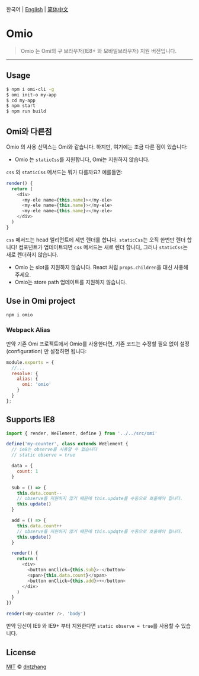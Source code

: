 한국어 | [English](./README.md) | [简体中文](./README.CN.md) 

# Omio

> Omio 는 Omi의 구 브라우저(IE8+ 와 모바일브라우저) 지원 버전입니다.

---

## Usage

```bash
$ npm i omi-cli -g             
$ omi init-o my-app   
$ cd my-app           
$ npm start                     
$ npm run build               
```

## Omi와 다른점

Omio 의 사용 신택스는 Omi와 같습니다. 하지만, 여기에는 조금 다른 점이 있습니다:

* Omio 는 `staticCss`를 지원합니다, Omi는 지원하지 않습니다.

`css` 와 `staticCss` 메서드는 뭐가 다를까요? 예를들면:

``` js
render() {
  return (
    <div>
      <my-ele name={this.name}></my-ele>
      <my-ele name={this.name}></my-ele>
      <my-ele name={this.name}></my-ele>
    </div>
  )
}
```

`css` 메서드는 head 엘리먼트에 세번 렌더를 합니다. `staticCss`는 오직 한번만 렌더 합니다!
컴포넌트가 업데이트되면 `css` 메서드는 새로 렌더 합니다, 그러나 `staticCss`는 새로 렌더하지 않습니다.

* Omio 는 slot을 지원하지 않습니다. React 처럼 `props.children`을 대신 사용해주세요.
* Omio는 store path 업데이트를 지원하지 않습니다.


## Use in Omi project

``` bash
npm i omio
```

### Webpack Alias

만약 기존 Omi 프로젝트에서 Omio를 사용한다면, 기존 코드는 수정할 필요 없이 설정(configuration) 만 설정하면 됩니다:

```js
module.exports = {
  //...
  resolve: {
    alias: {
      omi: 'omio'
    }
  }
};
```

## Supports IE8

```js
import { render, WeElement, define } from '../../src/omi'

define('my-counter', class extends WeElement {
  // ie8는 observe를 사용할 수 없습니다
  // static observe = true

  data = {
    count: 1
  }

  sub = () => {
    this.data.count--
    // observe를 지원하지 않기 때문에 this.update를 수동으로 호출해야 합니다.
    this.update()
  }

  add = () => {
    this.data.count++
    // observe를 지원하지 않기 때문에 this.updqte를 수동으로 호출해야 합니다.
    this.update()
  }

  render() {
    return (
      <div>
        <button onClick={this.sub}>-</button>
        <span>{this.data.count}</span>
        <button onClick={this.add}>+</button>
      </div>
    )
  }
})

render(<my-counter />, 'body')
```

만약 당신이 IE9 와 IE9+ 부터 지원한다면 `static observe = true`를 사용할 수 있습니다.

## License

[MIT](https://github.com/Tencent/omi/blob/master/LICENSE) © [dntzhang](https://github.com/dntzhang)
